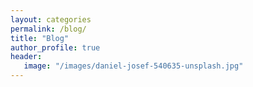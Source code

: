 ```yaml
---
layout: categories
permalink: /blog/
title: "Blog"
author_profile: true
header:
   image: "/images/daniel-josef-540635-unsplash.jpg"
---
```

